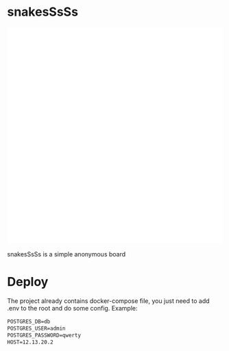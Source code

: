 # snakesSsSs

![](https://github.com/Seyves/snakesssss/blob/master/logo.png)

snakesSsSs is a simple anonymous board

# Deploy
The project already contains docker-compose file, you just need to add .env to the root and do some config. Example:
```
POSTGRES_DB=db
POSTGRES_USER=admin
POSTGRES_PASSWORD=qwerty
HOST=12.13.20.2
```
